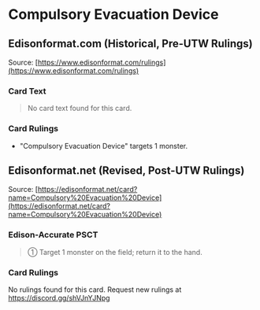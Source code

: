 # Compulsory Evacuation Device

## Edisonformat.com (Historical, Pre-UTW Rulings)

Source: [https://www.edisonformat.com/rulings](https://www.edisonformat.com/rulings)

### Card Text

> No card text found for this card.

### Card Rulings

*   "Compulsory Evacuation Device" targets 1 monster.

## Edisonformat.net (Revised, Post-UTW Rulings)

Source: [https://edisonformat.net/card?name=Compulsory%20Evacuation%20Device](https://edisonformat.net/card?name=Compulsory%20Evacuation%20Device)

### Edison-Accurate PSCT

> ① Target 1 monster on the field; return it to the hand.

### Card Rulings

No rulings found for this card. Request new rulings at https://discord.gg/shVJnYJNpg
            